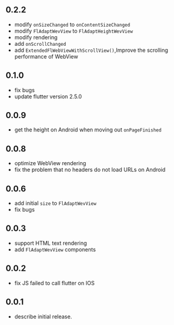 ## 0.2.2
 * modify `onSizeChanged` to `onContentSizeChanged`
 * modify `FlAdaptWevView` to `FlAdaptHeightWevView`
 * modify rendering
 * add `onScrollChanged`
 * add `ExtendedFlWebViewWithScrollView()`,Improve the scrolling performance of WebView
## 0.1.0
 * fix bugs
 * update flutter version 2.5.0
## 0.0.9
 * get the height on Android when moving out `onPageFinished`
## 0.0.8
 * optimize WebView rendering
 * fix the problem that no headers do not load URLs on Android
## 0.0.6
 * add initial `size` to `FlAdaptWevView`
 * fix bugs
## 0.0.3
 * support HTML text rendering 
 * add `FlAdaptWevView` components
## 0.0.2
 * fix JS failed to call flutter on IOS
## 0.0.1
 * describe initial release.

